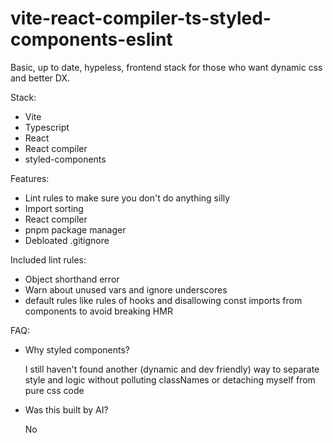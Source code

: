 # vite-react-compiler-ts-styled-components-eslint

Basic, up to date, hypeless, frontend stack for those who want dynamic css and better DX.

Stack:

- Vite
- Typescript
- React
- React compiler
- styled-components

Features:

- Lint rules to make sure you don't do anything silly
- Import sorting
- React compiler
- pnpm package manager
- Debloated .gitignore

Included lint rules:

- Object shorthand error
- Warn about unused vars and ignore underscores
- default rules like rules of hooks and disallowing const imports from components to avoid breaking HMR

FAQ:

- Why styled components?

  I still haven't found another (dynamic and dev friendly) way to separate style and logic without polluting classNames or detaching myself from pure css code
- Was this built by AI?

    No